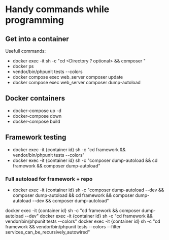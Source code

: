# Handy commands while programming

## Get into a container
Usefull commands:
- docker exec -it <ContainerName> sh -c "cd <Directory ? optional> && composer <Composer command>"
- docker ps
- vendor/bin/phpunit tests --colors
- docker compose exec web_server composer update
- docker compose exec web_server composer dump-autoload

## Docker containers
- docker-compose up -d
- docker-compose down
- docker-compose build

## Framework testing
- docker exec -it {container id} sh -c "cd framework && vendor/bin/phpunit tests --colors"
- docker exec -it {container id} sh -c "composer dump-autoload && cd framework && composer dump-autoload"

### Full autoload for framework + repo
- docker exec -it {container id} sh -c "composer dump-autoload --dev && composer dump-autoload && cd framework && composer dump-autoload --dev && composer dump-autoload"


docker exec -it {container id} sh -c "cd framework && composer dump-autoload --dev"
docker exec -it {container id} sh -c "cd framework && vendor/bin/phpunit tests --colors"
docker exec -it {container id} sh -c "cd framework && vendor/bin/phpunit tests --colors --filter services_can_be_recursively_autowired"